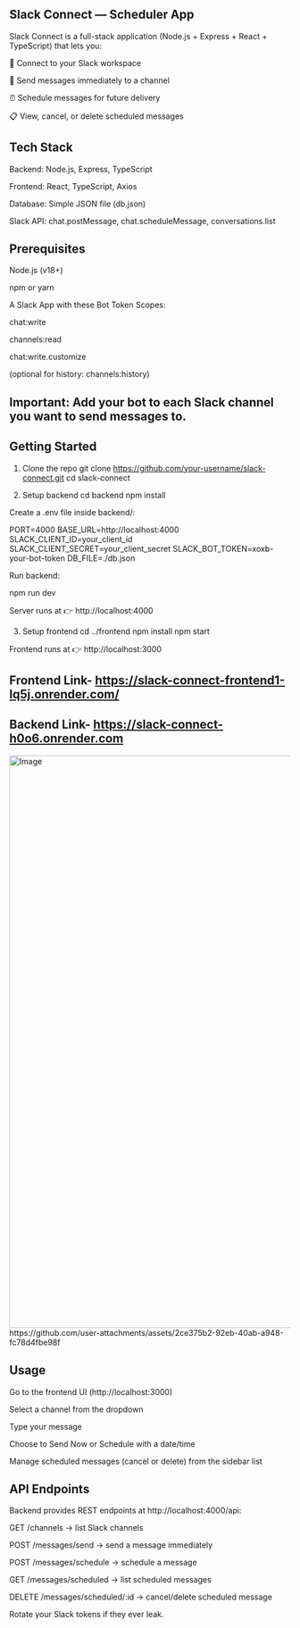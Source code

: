 ## Slack Connect — Scheduler App

Slack Connect is a full-stack application (Node.js + Express + React + TypeScript) that lets you:

🔑 Connect to your Slack workspace

💬 Send messages immediately to a channel

⏰ Schedule messages for future delivery

📋 View, cancel, or delete scheduled messages

## Tech Stack

Backend: Node.js, Express, TypeScript

Frontend: React, TypeScript, Axios

Database: Simple JSON file (db.json)

Slack API: chat.postMessage, chat.scheduleMessage, conversations.list

## Prerequisites

Node.js
 (v18+)

npm or yarn

A Slack App
 with these Bot Token Scopes:

chat:write

channels:read

chat:write.customize

(optional for history: channels:history)

## Important: Add your bot to each Slack channel you want to send messages to.

<!-- Failed to upload "slack.mp4" -->

## Getting Started
1. Clone the repo
git clone https://github.com/your-username/slack-connect.git
cd slack-connect

2. Setup backend
cd backend
npm install


Create a .env file inside backend/:

PORT=4000
BASE_URL=http://localhost:4000
SLACK_CLIENT_ID=your_client_id
SLACK_CLIENT_SECRET=your_client_secret
SLACK_BOT_TOKEN=xoxb-your-bot-token
DB_FILE=./db.json


Run backend:

npm run dev


Server runs at 👉 http://localhost:4000

3. Setup frontend
cd ../frontend
npm install
npm start


Frontend runs at 👉 http://localhost:3000


## Frontend Link- https://slack-connect-frontend1-lq5j.onrender.com/
## Backend Link- https://slack-connect-h0o6.onrender.com

<img width="1909" height="1026" alt="Image" src="https://github.com/user-attachments/assets/ac39f71b-58db-4de5-b7c2-c86cdacb3603" />
https://github.com/user-attachments/assets/2ce375b2-92eb-40ab-a948-fc78d4fbe98f

## Usage

Go to the frontend UI (http://localhost:3000)

Select a channel from the dropdown

Type your message

Choose to Send Now or Schedule with a date/time

Manage scheduled messages (cancel or delete) from the sidebar list

## API Endpoints

Backend provides REST endpoints at http://localhost:4000/api:

GET /channels → list Slack channels

POST /messages/send → send a message immediately

POST /messages/schedule → schedule a message

GET /messages/scheduled → list scheduled messages

DELETE /messages/scheduled/:id → cancel/delete scheduled message


Rotate your Slack tokens if they ever leak.
